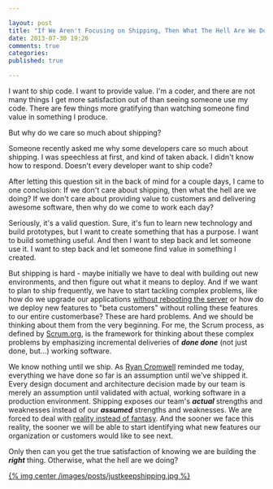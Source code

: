 ```yaml
---

layout: post
title: "If We Aren't Focusing on Shipping, Then What The Hell Are We Doing?"
date: 2013-07-30 19:26
comments: true
categories: 
published: true

---
```

I want to ship code.  I want to provide value.  I'm a coder, and there are not many things I get more satisfaction out of than seeing someone use my code.  There are few things more gratifying than watching someone find value in something I produce.  

But why do we care so much about shipping?  

Someone recently asked me why some developers care so much about shipping.  I was speechless at first, and kind of taken aback.  I didn't know how to respond.  Doesn't every developer want to ship code?  

After letting this question sit in the back of mind for a couple days, I came to one conclusion: If we don't care about shipping, then what the hell are we doing?  If we don't care about providing value to customers and delivering awesome software, then why do we come to work each day?  

Seriously, it's a valid question.  Sure, it's fun to learn new technology and build prototypes, but I want to create something that has a purpose.  I want to build something useful.  And then I want to step back and let someone use it.  I want to step back and let someone find value in something I created.

But shipping is hard - maybe initially we have to deal with building out new environments, and then figure out what it means to deploy.  And if we want to plan to ship frequently, we have to start tackling complex problems, like how do we upgrade our applications [without rebooting the server][AgileSoftwareShippingDecisions] or how do we deploy new features to "beta customers" without rolling these features to our entire customerbase?  These are hard problems.  And we should be thinking about them from the very beginning.  For me, the Scrum process, as defined by [Scrum.org][ScrumDotOrg], is the framework for thinking about these complex problems by emphasizing incremental deliveries of ***done done*** (not just done, but...) working software.

We know nothing until we ship.  As [Ryan Cromwell][RyanCromwellTwitter] reminded me today, everything we have done so far is an assumption until we've shipped it.  Every design document and architecture decision made by our team is merely an assumption until validated with actual, working software in a production environment.  Shipping exposes our team's ***actual*** strengths and weaknesses instead of our ***assumed*** strengths and weaknesses.  We are forced to deal with [reality instead of fantasy][MonasteryImportanceOfShipping].  And the sooner we face this reality, the sooner we will be able to start identifying what new features our organization or customers would like to see next. 

Only then can you get the true satisfaction of knowing we are building the ***right*** thing.  Otherwise, what the hell are we doing?  

[{% img center /images/posts/justkeepshipping.jpg %}][JustKeepShippingAttribution]

[RyanCromwellTwitter]:https://twitter.com/cromwellryan
[AgileSoftwareShippingDecisions]:http://www.cio.com/article/728269/3_Ways_to_Be_More_Agile_With_Software_Shipping_Decisions
[MonasteryImportanceOfShipping]:http://blog.the-monastery.com/2013/04/the-importance-of-shipping-software.html
[ScrumDotOrg]:http://www.scrum.org/
[JustKeepShippingAttribution]:http://www.flickr.com/photos/thomashawk/7279292020/
  
